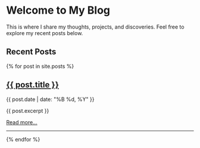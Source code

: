 # Welcome to My Blog

This is where I share my thoughts, projects, and discoveries. Feel free to explore my recent posts below.

## Recent Posts

{% for post in site.posts %}
  <div class="post-preview">
    <h2><a href="{{ post.url | relative_url }}">{{ post.title }}</a></h2>
    <p class="post-meta">{{ post.date | date: "%B %d, %Y" }}</p>
    <p>{{ post.excerpt }}</p>
    <a href="{{ post.url | relative_url }}">Read more...</a>
  </div>
  <hr>
{% endfor %}
